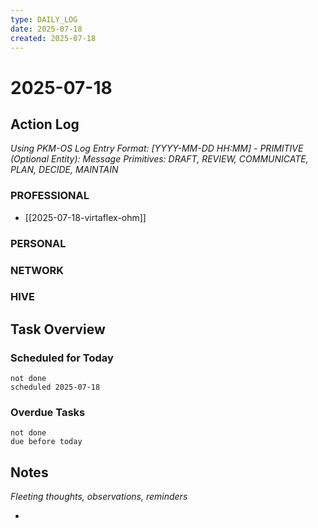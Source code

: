 ```yaml
---
type: DAILY_LOG
date: 2025-07-18
created: 2025-07-18
---
```


# 2025-07-18

## Action Log

_Using PKM-OS Log Entry Format: [YYYY-MM-DD HH:MM] - PRIMITIVE (Optional Entity): Message_
_Primitives: DRAFT, REVIEW, COMMUNICATE, PLAN, DECIDE, MAINTAIN_

### PROFESSIONAL
- [[2025-07-18-virtaflex-ohm]]


### PERSONAL


### NETWORK



### HIVE


## Task Overview

### Scheduled for Today
```tasks
not done
scheduled 2025-07-18
```

### Overdue Tasks
```tasks
not done
due before today
```

## Notes

_Fleeting thoughts, observations, reminders_

-
